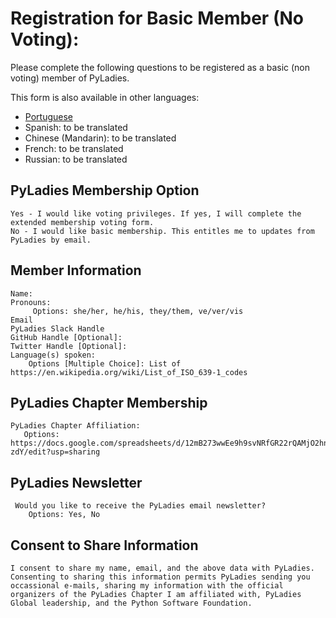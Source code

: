 # Registration for Basic Member (No Voting):

Please complete the following questions to be registered as a basic (non voting) member of PyLadies.

This form is also available in other languages:

- [Portuguese](https://github.com/pyladies/project-admin-logisitics/blob/master/forms/basic-membership-form-pt.md)
- Spanish: to be translated
- Chinese (Mandarin): to be translated
- French: to be translated
- Russian: to be translated

## PyLadies Membership Option
    
    Yes - I would like voting privileges. If yes, I will complete the extended membership voting form. 
    No - I would like basic membership. This entitles me to updates from PyLadies by email. 
    
## Member Information

    Name: 
    Pronouns:
         Options: she/her, he/his, they/them, ve/ver/vis
    Email
    PyLadies Slack Handle
    GitHub Handle [Optional]: 
    Twitter Handle [Optional]:
    Language(s) spoken:
        Options [Multiple Choice]: List of https://en.wikipedia.org/wiki/List_of_ISO_639-1_codes

## PyLadies Chapter Membership

    PyLadies Chapter Affiliation: 
       Options: https://docs.google.com/spreadsheets/d/12mB273wwEe9h9svNRfGR22rQAMjO2hn_lahWzMT-zdY/edit?usp=sharing

## PyLadies Newsletter

     Would you like to receive the PyLadies email newsletter? 
        Options: Yes, No

## Consent to Share Information

    I consent to share my name, email, and the above data with PyLadies. Consenting to sharing this information permits PyLadies sending you occassional e-mails, sharing my information with the official organizers of the PyLadies Chapter I am affiliated with, PyLadies Global leadership, and the Python Software Foundation.
